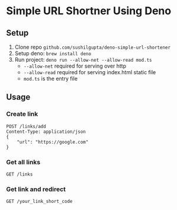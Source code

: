 # Simple URL Shortner Using Deno

## Setup

1. Clone repo `github.com/sushilgupta/deno-simple-url-shortener`
1. Setup deno: `brew install deno`
1. Run project: `deno run --allow-net --allow-read mod.ts`
   - `--allow-net` required for serving over http
   - `--allow-read` required for serving index.html static file
   - `mod.ts` is the entry file

## Usage

### Create link

```
POST /links/add
Content-Type: application/json
{
    "url": "https://google.com"
}
```

### Get all links

```
GET /links
```

### Get link and redirect

```
GET /your_link_short_code
```
